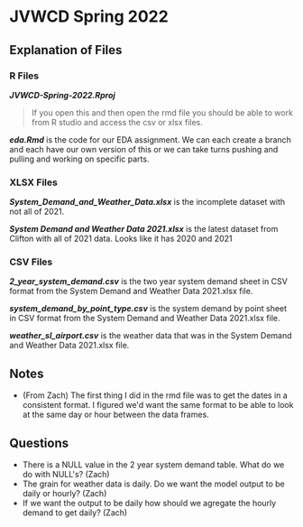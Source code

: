 # JVWCD Spring 2022

## Explanation of Files

### R Files

***JVWCD-Spring-2022.Rproj***
> If you open this and then open the rmd file you should be able to work from R studio and access the csv or xlsx files.

***eda.Rmd*** is the code for our EDA assignment. We can each create a branch and each have our own version of this or we can take turns pushing and pulling and working on specific parts.

### XLSX Files
***System_Demand_and_Weather_Data.xlsx*** is the incomplete dataset with not all of 2021.

***System Demand and Weather Data 2021.xlsx*** is the latest dataset from Clifton with all of 2021 data. Looks like it has 2020 and 2021

### CSV Files

***2_year_system_demand.csv*** is the two year system demand sheet in CSV format from the System Demand and Weather Data 2021.xlsx file.

***system_demand_by_point_type.csv*** is the system demand by point sheet in CSV format from the System Demand and Weather Data 2021.xlsx file.

***weather_sl_airport.csv*** is the weather data that was in the System Demand and Weather Data 2021.xlsx file.

## Notes

+ (From Zach) The first thing I did in the rmd file was to get the dates in a consistent format. I figured we'd want the same format to be able to look at the same day or hour between the data frames.

## Questions

+ There is a NULL value in the 2 year system demand table. What do we do with NULL's? (Zach)
+ The grain for weather data is daily. Do we want the model output to be daily or hourly? (Zach)
+ If we want the output to be daily how should we agregate the hourly demand to get daily? (Zach)
